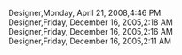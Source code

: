 ﻿Designer,Monday, April 21, 2008,4:46 PM  Designer,Friday, December 16, 2005,2:18 AM  Designer,Friday, December 16, 2005,2:16 AM  Designer,Friday, December 16, 2005,2:11 AM